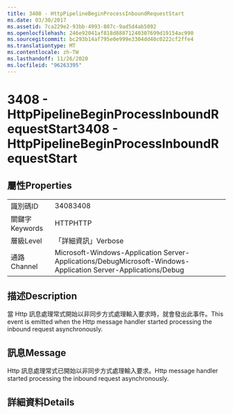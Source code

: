 ```yaml
---
title: 3408 - HttpPipelineBeginProcessInboundRequestStart
ms.date: 03/30/2017
ms.assetid: 7ca229e2-93bb-4993-807c-9ad5d4ab5092
ms.openlocfilehash: 246e92041af818d88871240307699d19154ac990
ms.sourcegitcommit: bc293b14af795e0e999e3304dd40c0222cf2ffe4
ms.translationtype: MT
ms.contentlocale: zh-TW
ms.lasthandoff: 11/26/2020
ms.locfileid: "96263395"
---
```

# <a name="3408---httppipelinebeginprocessinboundrequeststart"></a><span data-ttu-id="1cffb-102">3408 - HttpPipelineBeginProcessInboundRequestStart</span><span class="sxs-lookup"><span data-stu-id="1cffb-102">3408 - HttpPipelineBeginProcessInboundRequestStart</span></span>

## <a name="properties"></a><span data-ttu-id="1cffb-103">屬性</span><span class="sxs-lookup"><span data-stu-id="1cffb-103">Properties</span></span>  
  
|||  
|-|-|  
|<span data-ttu-id="1cffb-104">識別碼</span><span class="sxs-lookup"><span data-stu-id="1cffb-104">ID</span></span>|<span data-ttu-id="1cffb-105">3408</span><span class="sxs-lookup"><span data-stu-id="1cffb-105">3408</span></span>|  
|<span data-ttu-id="1cffb-106">關鍵字</span><span class="sxs-lookup"><span data-stu-id="1cffb-106">Keywords</span></span>|<span data-ttu-id="1cffb-107">HTTP</span><span class="sxs-lookup"><span data-stu-id="1cffb-107">HTTP</span></span>|  
|<span data-ttu-id="1cffb-108">層級</span><span class="sxs-lookup"><span data-stu-id="1cffb-108">Level</span></span>|<span data-ttu-id="1cffb-109">「詳細資訊」</span><span class="sxs-lookup"><span data-stu-id="1cffb-109">Verbose</span></span>|  
|<span data-ttu-id="1cffb-110">通路</span><span class="sxs-lookup"><span data-stu-id="1cffb-110">Channel</span></span>|<span data-ttu-id="1cffb-111">Microsoft-Windows-Application Server-Applications/Debug</span><span class="sxs-lookup"><span data-stu-id="1cffb-111">Microsoft-Windows-Application Server-Applications/Debug</span></span>|  
  
## <a name="description"></a><span data-ttu-id="1cffb-112">描述</span><span class="sxs-lookup"><span data-stu-id="1cffb-112">Description</span></span>  

 <span data-ttu-id="1cffb-113">當 Http 訊息處理常式開始以非同步方式處理輸入要求時，就會發出此事件。</span><span class="sxs-lookup"><span data-stu-id="1cffb-113">This event is emitted when the Http message handler started processing the inbound request asynchronously.</span></span>  
  
## <a name="message"></a><span data-ttu-id="1cffb-114">訊息</span><span class="sxs-lookup"><span data-stu-id="1cffb-114">Message</span></span>  

 <span data-ttu-id="1cffb-115">Http 訊息處理常式已開始以非同步方式處理輸入要求。</span><span class="sxs-lookup"><span data-stu-id="1cffb-115">Http message handler started processing the inbound request asynchronously.</span></span>  
  
## <a name="details"></a><span data-ttu-id="1cffb-116">詳細資料</span><span class="sxs-lookup"><span data-stu-id="1cffb-116">Details</span></span>
